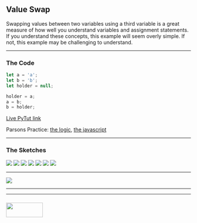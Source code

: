 ## Value Swap

Swapping values between two variables using a third variable is a great measure of how well you understand variables and assignment statements.  If you understand these concepts, this example will seem overly simple.  If not, this example may be challenging to understand.

___
 
### The Code

```js
let a = 'a';
let b = 'b';
let holder = null;

holder = a;
a = b;
b = holder;
```

[Live PyTut link](https://goo.gl/xEHkmQ)

Parsons Practice: [the logic](https://elewa-academy.github.io/parsons/examples-to-study/variables-and-types.html#value-swap-logic), [the javascript](https://elewa-academy.github.io/parsons/examples-to-study/variables-and-types.html#value-swap-js)

___

### The Sketches

![](./step-1.png)
![](./step-2.png)
![](./step-3.png)
![](./step-4.png)
![](./step-5.png)
![](./step-6.png)
![](./step-final.png)

___

![](./final-state.png)

___
___
### <a href="http://elewa.education/blog" target="_blank"><img src="https://user-images.githubusercontent.com/18554853/34921062-506450ae-f97d-11e7-875f-6feeb26ad72d.png" width="100" height="40"/></a>

